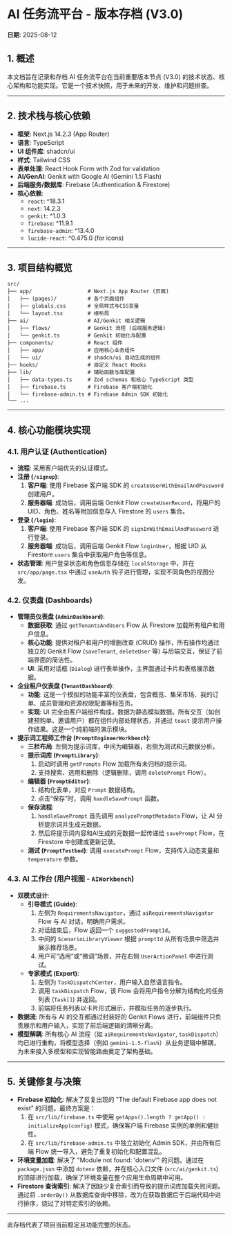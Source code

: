 # AI 任务流平台 - 版本存档 (V3.0)

**日期**: 2025-08-12

## 1. 概述

本文档旨在记录和存档 AI 任务流平台在当前重要版本节点 (V3.0) 的技术状态、核心架构和功能实现。它是一个技术快照，用于未来的开发、维护和问题排查。

---

## 2. 技术栈与核心依赖

*   **框架**: Next.js 14.2.3 (App Router)
*   **语言**: TypeScript
*   **UI 组件库**: shadcn/ui
*   **样式**: Tailwind CSS
*   **表单处理**: React Hook Form with Zod for validation
*   **AI/GenAI**: Genkit with Google AI (Gemini 1.5 Flash)
*   **后端服务/数据库**: Firebase (Authentication & Firestore)
*   **核心依赖**:
    *   `react`: ^18.3.1
    *   `next`: 14.2.3
    *   `genkit`: ^1.0.3
    *   `firebase`: ^11.9.1
    *   `firebase-admin`: ^13.4.0
    *   `lucide-react`: ^0.475.0 (for icons)

---

## 3. 项目结构概览

```
src/
├── app/                  # Next.js App Router (页面)
│   ├── (pages)/          # 各个页面组件
│   ├── globals.css       # 全局样式与CSS变量
│   └── layout.tsx        # 根布局
├── ai/                   # AI/Genkit 相关逻辑
│   ├── flows/            # Genkit 流程 (后端服务逻辑)
│   └── genkit.ts         # Genkit 初始化与配置
├── components/           # React 组件
│   ├── app/              # 应用核心业务组件
│   └── ui/               # shadcn/ui 自动生成的组件
├── hooks/                # 自定义 React Hooks
├── lib/                  # 辅助函数与库配置
│   ├── data-types.ts     # Zod schemas 和核心 TypeScript 类型
│   ├── firebase.ts       # Firebase 客户端初始化
│   └── firebase-admin.ts # Firebase Admin SDK 初始化
└── ...
```

---

## 4. 核心功能模块实现

### 4.1. 用户认证 (Authentication)

*   **流程**: 采用客户端优先的认证模式。
*   **注册 (`/signup`)**:
    1.  **客户端**: 使用 Firebase 客户端 SDK 的 `createUserWithEmailAndPassword` 创建用户。
    2.  **服务器端**: 成功后，调用后端 Genkit Flow `createUserRecord`，将用户的 UID、角色、姓名等附加信息存入 Firestore 的 `users` 集合。
*   **登录 (`/login`)**:
    1.  **客户端**: 使用 Firebase 客户端 SDK 的 `signInWithEmailAndPassword` 进行登录。
    2.  **服务器端**: 成功后，调用后端 Genkit Flow `loginUser`，根据 UID 从 Firestore `users` 集合中获取用户角色等信息。
*   **状态管理**: 用户登录状态和角色信息存储在 `localStorage` 中，并在 `src/app/page.tsx` 中通过 `useAuth` 钩子进行管理，实现不同角色的视图分发。

### 4.2. 仪表盘 (Dashboards)

*   **管理员仪表盘 (`AdminDashboard`)**:
    *   **数据获取**: 通过 `getTenantsAndUsers` Flow 从 Firestore 加载所有租户和用户信息。
    *   **核心功能**: 提供对租户和用户的增删改查 (CRUD) 操作，所有操作均通过独立的 Genkit Flow (`saveTenant`, `deleteUser` 等) 与后端交互，保证了前端界面的简洁性。
    *   **UI**: 采用对话框 (`Dialog`) 进行表单操作，主界面通过卡片和表格展示数据。
*   **企业租户仪表盘 (`TenantDashboard`)**:
    *   **功能**: 这是一个模拟的功能丰富的仪表盘，包含概览、集采市场、我的订单、成员管理和资源权限配置等标签页。
    *   **实现**: UI 完全由客户端组件构成，数据为静态模拟数据。所有交互（如创建预购单、邀请用户）都在组件内部处理状态，并通过 `toast` 提示用户操作结果。这是一个纯前端的演示模块。
*   **提示词工程师工作台 (`PromptEngineerWorkbench`)**:
    *   **三栏布局**: 左侧为提示词库，中间为编辑器，右侧为测试和元数据分析。
    *   **提示词库 (`PromptLibrary`)**:
        1.  启动时调用 `getPrompts` Flow 加载所有未归档的提示词。
        2.  支持搜索、选用和删除（逻辑删除，调用 `deletePrompt` Flow）。
    *   **编辑器 (`PromptEditor`)**:
        1.  结构化表单，对应 `Prompt` 数据结构。
        2.  点击“保存”时，调用 `handleSavePrompt` 函数。
    *   **保存流程**:
        1.  `handleSavePrompt` 首先调用 `analyzePromptMetadata` Flow，让 AI 分析提示词并生成元数据。
        2.  然后将提示词内容和AI生成的元数据一起传递给 `savePrompt` Flow，在 Firestore 中创建或更新记录。
    *   **测试 (`PromptTestbed`)**: 调用 `executePrompt` Flow，支持传入动态变量和 `temperature` 参数。

### 4.3. AI 工作台 (用户视图 - `AIWorkbench`)

*   **双模式设计**:
    *   **引导模式 (Guide)**:
        1.  左侧为 `RequirementsNavigator`，通过 `aiRequirementsNavigator` Flow 与 AI 对话，明确用户需求。
        2.  对话结束后，Flow 返回一个 `suggestedPromptId`。
        3.  中间的 `ScenarioLibraryViewer` 根据 `promptId` 从所有场景中筛选并展示推荐场景。
        4.  用户可“选用”或“微调”场景，并在右侧 `UserActionPanel` 中进行测试。
    *   **专家模式 (Expert)**:
        1.  左侧为 `TaskDispatchCenter`，用户输入自然语言指令。
        2.  调用 `taskDispatch` Flow，该 Flow 会将用户指令分解为结构化的任务列表 (`Task[]`) 并返回。
        3.  前端将任务列表以卡片形式展示，并模拟任务的逐步执行。
*   **数据流**: 所有与 AI 的交互都通过封装好的 Genkit Flows 进行，前端组件只负责展示和用户输入，实现了前后端逻辑的清晰分离。
*   **模型解耦**: 所有核心 AI 流程（如 `aiRequirementsNavigator`, `taskDispatch`）均已进行重构，将模型选择（例如 `gemini-1.5-flash`）从业务逻辑中解耦，为未来接入多模型和实现智能路由奠定了架构基础。

---

## 5. 关键修复与决策

*   **Firebase 初始化**: 解决了反复出现的 "The default Firebase app does not exist" 的问题。最终方案是：
    1.  在 `src/lib/firebase.ts` 中使用 `getApps().length ? getApp() : initializeApp(config)` 模式，确保客户端 Firebase 实例的单例和健壮性。
    2.  在 `src/lib/firebase-admin.ts` 中独立初始化 Admin SDK，并由所有后端 Flow 统一导入，避免了重复初始化和配置混乱。
*   **环境变量加载**: 解决了 "Module not found: 'dotenv'" 的问题。通过在 `package.json` 中添加 `dotenv` 依赖，并在核心入口文件 (`src/ai/genkit.ts`) 的顶部进行加载，确保了环境变量在整个应用生命周期中可用。
*   **Firestore 查询索引**: 解决了因缺少复合索引而导致的提示词库加载失败问题。通过将 `.orderBy()` 从数据库查询中移除，改为在获取数据后于后端代码中进行排序，绕过了对特定索引的依赖。

---

此存档代表了项目当前稳定且功能完整的状态。
